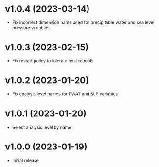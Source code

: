 # v1.0.4 (2023-03-14)

* Fix incorrect dimension name used for precipitable water and sea level pressure
  variables


# v1.0.3 (2023-02-15)

* Fix restart policy to tolerate host reboots


# v1.0.2 (2023-01-20)

* Fix analysis level names for PWAT and SLP variables


# v1.0.1 (2023-01-20)

* Select analysis level by name


# v1.0.0 (2023-01-19)

* Initial release
